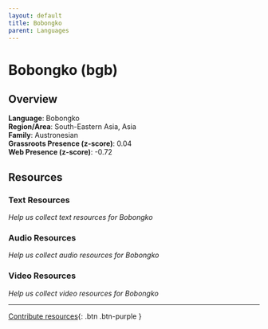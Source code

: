 ```yaml
---
layout: default
title: Bobongko
parent: Languages
---
```


# Bobongko (bgb)

## Overview

**Language**: Bobongko  
**Region/Area**: South-Eastern Asia, Asia  
**Family**: Austronesian  
**Grassroots Presence (z-score)**: 0.04  
**Web Presence (z-score)**: -0.72  

## Resources

### Text Resources
*Help us collect text resources for Bobongko*

### Audio Resources
*Help us collect audio resources for Bobongko*

### Video Resources
*Help us collect video resources for Bobongko*

---

[Contribute resources](https://forms.office.com/e/1SfLJx3u1r){: .btn .btn-purple }
